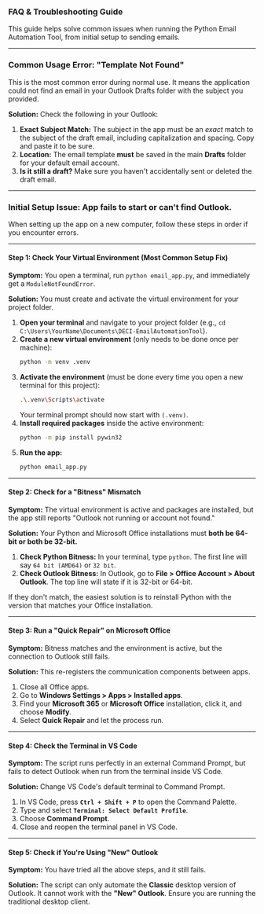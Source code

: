 ### **FAQ & Troubleshooting Guide**

This guide helps solve common issues when running the Python Email Automation Tool, from initial setup to sending emails.

---

### **Common Usage Error: "Template Not Found"**

This is the most common error during normal use. It means the application could not find an email in your Outlook Drafts folder with the subject you provided.

**Solution:** Check the following in your Outlook:

1.  **Exact Subject Match:** The subject in the app must be an *exact* match to the subject of the draft email, including capitalization and spacing. Copy and paste it to be sure.
2.  **Location:** The email template **must** be saved in the main **Drafts** folder for your default email account.
3.  **Is it still a draft?** Make sure you haven't accidentally sent or deleted the draft email.

---

### **Initial Setup Issue: App fails to start or can't find Outlook.**

When setting up the app on a new computer, follow these steps in order if you encounter errors.

---

#### **Step 1: Check Your Virtual Environment (Most Common Setup Fix)**

**Symptom:** You open a terminal, run `python email_app.py`, and immediately get a `ModuleNotFoundError`.

**Solution:** You must create and activate the virtual environment for your project folder.

1.  **Open your terminal** and navigate to your project folder (e.g., `cd C:\Users\YourName\Documents\DECI-EmailAutomationTool`).
2.  **Create a new virtual environment** (only needs to be done once per machine):
    ```bash
    python -m venv .venv
    ```
3.  **Activate the environment** (must be done every time you open a new terminal for this project):
    ```bash
    .\.venv\Scripts\activate
    ```
    Your terminal prompt should now start with `(.venv)`.
4.  **Install required packages** inside the active environment:
    ```bash
    python -m pip install pywin32
    ```
5.  **Run the app:**
    ```bash
    python email_app.py
    ```

---

#### **Step 2: Check for a "Bitness" Mismatch**

**Symptom:** The virtual environment is active and packages are installed, but the app still reports "Outlook not running or account not found."

**Solution:** Your Python and Microsoft Office installations must **both be 64-bit or both be 32-bit.**

1.  **Check Python Bitness:** In your terminal, type `python`. The first line will say `64 bit (AMD64)` or `32 bit`.
2.  **Check Outlook Bitness:** In Outlook, go to **File > Office Account > About Outlook**. The top line will state if it is 32-bit or 64-bit.

If they don't match, the easiest solution is to reinstall Python with the version that matches your Office installation.

---

#### **Step 3: Run a "Quick Repair" on Microsoft Office**

**Symptom:** Bitness matches and the environment is active, but the connection to Outlook still fails.

**Solution:** This re-registers the communication components between apps.

1.  Close all Office apps.
2.  Go to **Windows Settings > Apps > Installed apps**.
3.  Find your **Microsoft 365** or **Microsoft Office** installation, click it, and choose **Modify**.
4.  Select **Quick Repair** and let the process run.

---

#### **Step 4: Check the Terminal in VS Code**

**Symptom:** The script runs perfectly in an external Command Prompt, but fails to detect Outlook when run from the terminal inside VS Code.

**Solution:** Change VS Code's default terminal to Command Prompt.

1.  In VS Code, press **`Ctrl + Shift + P`** to open the Command Palette.
2.  Type and select **`Terminal: Select Default Profile`**.
3.  Choose **Command Prompt**.
4.  Close and reopen the terminal panel in VS Code.

---

#### **Step 5: Check if You're Using "New" Outlook**

**Symptom:** You have tried all the above steps, and it still fails.

**Solution:** The script can only automate the **Classic** desktop version of Outlook. It cannot work with the **"New" Outlook**. Ensure you are running the traditional desktop client.
